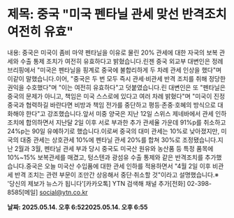 # **제목: 중국 "미국 펜타닐 관세 맞선 반격조치 여전히 유효"**

  내용: 중국은 미국이 좀비 마약 펜타닐을 이유로 물린 20% 관세에 대한 자국의 보복 관세와 수출 통제 조치가 여전히 유효하다고 밝혔습니다.린젠 중국 외교부 대변인은 정례브리핑에서 "미국은 펜타닐을 핑계로 중국에 불합리하게 두 차례 관세 인상을 했다"며 이같이 말했습니다.이어, "중국은 두 번 모두 즉시 관세·비관세 반격 조치를 취해 정당한 권익을 수호했다"며 "이는 여전히 유효하다"고 덧붙였습니다.린 대변인은 또 "펜타닐은 중국의 문제가 아니고, 책임은 미국 스스로에 있다고 여러 차례 밝혔다"며 "미국이 진정 중국과 협력하길 바란다면 비방과 책임 전가를 중단하고 평등·존중·호혜의 방식으로 대화해야 한다"고 강조했습니다.앞서 미중 양국은 지난 12일 스위스 제네바에서 관세 인하 조치에 합의하면서 지난달 2일 이후 서로 부과한 추가 관세율 가운데 91%p를 취소하고 24%p는 90일 유예하기로 했습니다.이로써 중국의 대미 관세는 10%로 낮아졌지만, 미국의 대중 관세는 상호관세 10%에 펜타닐 관세 20%를 합쳐 30%로 조정됐습니다.지난 2월과 3월, 펜타닐 관세 부과 당시 중국도 미국산 원유와 농산품 등 특정 품목에 10%~15% 보복관세를 매겼고, 텅스텐과 광섬유 수출 통제와 같은 반격조치를 추가했습니다.중국은 오늘 미국산 수입품에 대한 관세 인하를 적용하면서 "4월 2일 이후 비관세 반격 조치는 관련 부문이 조만간 상응해서 중단·취소할 것"이라고 설명했습니다.※ '당신의 제보가 뉴스가 됩니다'[카카오톡] YTN 검색해 채널 추가[전화] 02-398-8585[메일] social@ytn.co.kr

  **날짜: 2025.05.14. 오후 6:522025.05.14. 오후 6:55**
